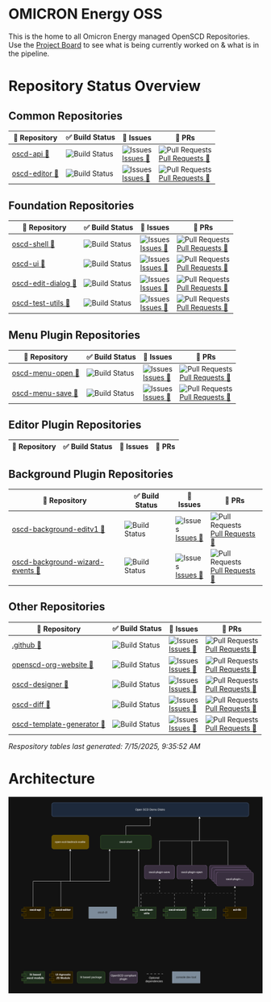 # OMICRON Energy OSS

This is the home to all Omicron Energy managed OpenSCD Repositories.
Use the [Project Board](https://github.com/orgs/OMICRONEnergyOSS/projects/2) to see what is being currently worked on & what is in the pipeline.

# Repository Status Overview

    
## Common Repositories
  | 📘 Repository | ✅ Build Status | 🐛 Issues | 🔁 PRs |
  |-------------|----------------|----------------|--------|
| <a href="https://github.com/OMICRONEnergyOSS/oscd-api" target="_blank" rel="noopener">oscd-api 🔗</a> | ![Build Status](https://img.shields.io/github/actions/workflow/status/OMICRONEnergyOSS/oscd-api/test.yml?branch=main) | ![Issues](https://img.shields.io/github/issues/OMICRONEnergyOSS/oscd-api)<br>[Issues 🔗](https://github.com/OMICRONEnergyOSS/oscd-api/issues/) | ![Pull Requests](https://img.shields.io/github/issues-pr/OMICRONEnergyOSS/oscd-api)<br>[Pull Requests 🔗](https://github.com/OMICRONEnergyOSS/oscd-api/pulls/) | 
| <a href="https://github.com/OMICRONEnergyOSS/oscd-editor" target="_blank" rel="noopener">oscd-editor 🔗</a> | ![Build Status](https://img.shields.io/github/actions/workflow/status/OMICRONEnergyOSS/oscd-editor/test.yml?branch=main) | ![Issues](https://img.shields.io/github/issues/OMICRONEnergyOSS/oscd-editor)<br>[Issues 🔗](https://github.com/OMICRONEnergyOSS/oscd-editor/issues/) | ![Pull Requests](https://img.shields.io/github/issues-pr/OMICRONEnergyOSS/oscd-editor)<br>[Pull Requests 🔗](https://github.com/OMICRONEnergyOSS/oscd-editor/pulls/) | 

    
## Foundation Repositories
  | 📘 Repository | ✅ Build Status | 🐛 Issues | 🔁 PRs |
  |-------------|----------------|----------------|--------|
| <a href="https://github.com/OMICRONEnergyOSS/oscd-shell" target="_blank" rel="noopener">oscd-shell 🔗</a> | ![Build Status](https://img.shields.io/github/actions/workflow/status/OMICRONEnergyOSS/oscd-shell/test.yml?branch=main) | ![Issues](https://img.shields.io/github/issues/OMICRONEnergyOSS/oscd-shell)<br>[Issues 🔗](https://github.com/OMICRONEnergyOSS/oscd-shell/issues/) | ![Pull Requests](https://img.shields.io/github/issues-pr/OMICRONEnergyOSS/oscd-shell)<br>[Pull Requests 🔗](https://github.com/OMICRONEnergyOSS/oscd-shell/pulls/) | 
| <a href="https://github.com/OMICRONEnergyOSS/oscd-ui" target="_blank" rel="noopener">oscd-ui 🔗</a> | ![Build Status](https://img.shields.io/github/actions/workflow/status/OMICRONEnergyOSS/oscd-ui/test.yml?branch=main) | ![Issues](https://img.shields.io/github/issues/OMICRONEnergyOSS/oscd-ui)<br>[Issues 🔗](https://github.com/OMICRONEnergyOSS/oscd-ui/issues/) | ![Pull Requests](https://img.shields.io/github/issues-pr/OMICRONEnergyOSS/oscd-ui)<br>[Pull Requests 🔗](https://github.com/OMICRONEnergyOSS/oscd-ui/pulls/) | 
| <a href="https://github.com/OMICRONEnergyOSS/oscd-edit-dialog" target="_blank" rel="noopener">oscd-edit-dialog 🔗</a> | ![Build Status](https://img.shields.io/github/actions/workflow/status/OMICRONEnergyOSS/oscd-edit-dialog/test.yml?branch=main) | ![Issues](https://img.shields.io/github/issues/OMICRONEnergyOSS/oscd-edit-dialog)<br>[Issues 🔗](https://github.com/OMICRONEnergyOSS/oscd-edit-dialog/issues/) | ![Pull Requests](https://img.shields.io/github/issues-pr/OMICRONEnergyOSS/oscd-edit-dialog)<br>[Pull Requests 🔗](https://github.com/OMICRONEnergyOSS/oscd-edit-dialog/pulls/) | 
| <a href="https://github.com/OMICRONEnergyOSS/oscd-test-utils" target="_blank" rel="noopener">oscd-test-utils 🔗</a> | ![Build Status](https://img.shields.io/github/actions/workflow/status/OMICRONEnergyOSS/oscd-test-utils/test.yml?branch=main) | ![Issues](https://img.shields.io/github/issues/OMICRONEnergyOSS/oscd-test-utils)<br>[Issues 🔗](https://github.com/OMICRONEnergyOSS/oscd-test-utils/issues/) | ![Pull Requests](https://img.shields.io/github/issues-pr/OMICRONEnergyOSS/oscd-test-utils)<br>[Pull Requests 🔗](https://github.com/OMICRONEnergyOSS/oscd-test-utils/pulls/) | 

    
## Menu Plugin Repositories
  | 📘 Repository | ✅ Build Status | 🐛 Issues | 🔁 PRs |
  |-------------|----------------|----------------|--------|
| <a href="https://github.com/OMICRONEnergyOSS/oscd-menu-open" target="_blank" rel="noopener">oscd-menu-open 🔗</a> | ![Build Status](https://img.shields.io/github/actions/workflow/status/OMICRONEnergyOSS/oscd-menu-open/test.yml?branch=main) | ![Issues](https://img.shields.io/github/issues/OMICRONEnergyOSS/oscd-menu-open)<br>[Issues 🔗](https://github.com/OMICRONEnergyOSS/oscd-menu-open/issues/) | ![Pull Requests](https://img.shields.io/github/issues-pr/OMICRONEnergyOSS/oscd-menu-open)<br>[Pull Requests 🔗](https://github.com/OMICRONEnergyOSS/oscd-menu-open/pulls/) | 
| <a href="https://github.com/OMICRONEnergyOSS/oscd-menu-save" target="_blank" rel="noopener">oscd-menu-save 🔗</a> | ![Build Status](https://img.shields.io/github/actions/workflow/status/OMICRONEnergyOSS/oscd-menu-save/test.yml?branch=main) | ![Issues](https://img.shields.io/github/issues/OMICRONEnergyOSS/oscd-menu-save)<br>[Issues 🔗](https://github.com/OMICRONEnergyOSS/oscd-menu-save/issues/) | ![Pull Requests](https://img.shields.io/github/issues-pr/OMICRONEnergyOSS/oscd-menu-save)<br>[Pull Requests 🔗](https://github.com/OMICRONEnergyOSS/oscd-menu-save/pulls/) | 

    
## Editor Plugin Repositories
  | 📘 Repository | ✅ Build Status | 🐛 Issues | 🔁 PRs |
  |-------------|----------------|----------------|--------|

    
## Background Plugin Repositories
  | 📘 Repository | ✅ Build Status | 🐛 Issues | 🔁 PRs |
  |-------------|----------------|----------------|--------|
| <a href="https://github.com/OMICRONEnergyOSS/oscd-background-editv1" target="_blank" rel="noopener">oscd-background-editv1 🔗</a> | ![Build Status](https://img.shields.io/github/actions/workflow/status/OMICRONEnergyOSS/oscd-background-editv1/test.yml?branch=main) | ![Issues](https://img.shields.io/github/issues/OMICRONEnergyOSS/oscd-background-editv1)<br>[Issues 🔗](https://github.com/OMICRONEnergyOSS/oscd-background-editv1/issues/) | ![Pull Requests](https://img.shields.io/github/issues-pr/OMICRONEnergyOSS/oscd-background-editv1)<br>[Pull Requests 🔗](https://github.com/OMICRONEnergyOSS/oscd-background-editv1/pulls/) | 
| <a href="https://github.com/OMICRONEnergyOSS/oscd-background-wizard-events" target="_blank" rel="noopener">oscd-background-wizard-events 🔗</a> | ![Build Status](https://img.shields.io/github/actions/workflow/status/OMICRONEnergyOSS/oscd-background-wizard-events/test.yml?branch=main) | ![Issues](https://img.shields.io/github/issues/OMICRONEnergyOSS/oscd-background-wizard-events)<br>[Issues 🔗](https://github.com/OMICRONEnergyOSS/oscd-background-wizard-events/issues/) | ![Pull Requests](https://img.shields.io/github/issues-pr/OMICRONEnergyOSS/oscd-background-wizard-events)<br>[Pull Requests 🔗](https://github.com/OMICRONEnergyOSS/oscd-background-wizard-events/pulls/) | 

    
## Other Repositories
  | 📘 Repository | ✅ Build Status | 🐛 Issues | 🔁 PRs |
  |-------------|----------------|----------------|--------|
| <a href="https://github.com/OMICRONEnergyOSS/.github" target="_blank" rel="noopener">.github 🔗</a> | ![Build Status](https://img.shields.io/github/actions/workflow/status/OMICRONEnergyOSS/.github/test.yml?branch=main) | ![Issues](https://img.shields.io/github/issues/OMICRONEnergyOSS/.github)<br>[Issues 🔗](https://github.com/OMICRONEnergyOSS/.github/issues/) | ![Pull Requests](https://img.shields.io/github/issues-pr/OMICRONEnergyOSS/.github)<br>[Pull Requests 🔗](https://github.com/OMICRONEnergyOSS/.github/pulls/) | 
| <a href="https://github.com/OMICRONEnergyOSS/openscd-org-website" target="_blank" rel="noopener">openscd-org-website 🔗</a> | ![Build Status](https://img.shields.io/github/actions/workflow/status/OMICRONEnergyOSS/openscd-org-website/test.yml?branch=main) | ![Issues](https://img.shields.io/github/issues/OMICRONEnergyOSS/openscd-org-website)<br>[Issues 🔗](https://github.com/OMICRONEnergyOSS/openscd-org-website/issues/) | ![Pull Requests](https://img.shields.io/github/issues-pr/OMICRONEnergyOSS/openscd-org-website)<br>[Pull Requests 🔗](https://github.com/OMICRONEnergyOSS/openscd-org-website/pulls/) | 
| <a href="https://github.com/OMICRONEnergyOSS/oscd-designer" target="_blank" rel="noopener">oscd-designer 🔗</a> | ![Build Status](https://img.shields.io/github/actions/workflow/status/OMICRONEnergyOSS/oscd-designer/test.yml?branch=main) | ![Issues](https://img.shields.io/github/issues/OMICRONEnergyOSS/oscd-designer)<br>[Issues 🔗](https://github.com/OMICRONEnergyOSS/oscd-designer/issues/) | ![Pull Requests](https://img.shields.io/github/issues-pr/OMICRONEnergyOSS/oscd-designer)<br>[Pull Requests 🔗](https://github.com/OMICRONEnergyOSS/oscd-designer/pulls/) | 
| <a href="https://github.com/OMICRONEnergyOSS/oscd-diff" target="_blank" rel="noopener">oscd-diff 🔗</a> | ![Build Status](https://img.shields.io/github/actions/workflow/status/OMICRONEnergyOSS/oscd-diff/test.yml?branch=main) | ![Issues](https://img.shields.io/github/issues/OMICRONEnergyOSS/oscd-diff)<br>[Issues 🔗](https://github.com/OMICRONEnergyOSS/oscd-diff/issues/) | ![Pull Requests](https://img.shields.io/github/issues-pr/OMICRONEnergyOSS/oscd-diff)<br>[Pull Requests 🔗](https://github.com/OMICRONEnergyOSS/oscd-diff/pulls/) | 
| <a href="https://github.com/OMICRONEnergyOSS/oscd-template-generator" target="_blank" rel="noopener">oscd-template-generator 🔗</a> | ![Build Status](https://img.shields.io/github/actions/workflow/status/OMICRONEnergyOSS/oscd-template-generator/test.yml?branch=main) | ![Issues](https://img.shields.io/github/issues/OMICRONEnergyOSS/oscd-template-generator)<br>[Issues 🔗](https://github.com/OMICRONEnergyOSS/oscd-template-generator/issues/) | ![Pull Requests](https://img.shields.io/github/issues-pr/OMICRONEnergyOSS/oscd-template-generator)<br>[Pull Requests 🔗](https://github.com/OMICRONEnergyOSS/oscd-template-generator/pulls/) | 


    
_Respository tables last generated: 7/15/2025, 9:35:52 AM_
  

# Architecture

![Architecture](/assets/oscd-arch.png)
